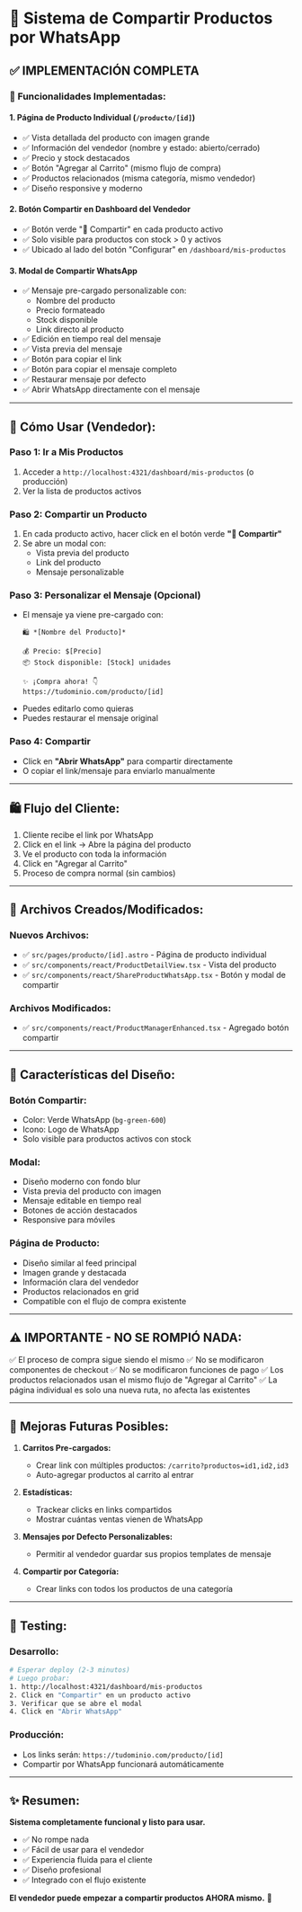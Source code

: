 # 📱 Sistema de Compartir Productos por WhatsApp

## ✅ IMPLEMENTACIÓN COMPLETA

### 🎯 Funcionalidades Implementadas:

#### 1. **Página de Producto Individual** (`/producto/[id]`)
- ✅ Vista detallada del producto con imagen grande
- ✅ Información del vendedor (nombre y estado: abierto/cerrado)
- ✅ Precio y stock destacados
- ✅ Botón "Agregar al Carrito" (mismo flujo de compra)
- ✅ Productos relacionados (misma categoría, mismo vendedor)
- ✅ Diseño responsive y moderno

#### 2. **Botón Compartir en Dashboard del Vendedor**
- ✅ Botón verde "📱 Compartir" en cada producto activo
- ✅ Solo visible para productos con stock > 0 y activos
- ✅ Ubicado al lado del botón "Configurar" en `/dashboard/mis-productos`

#### 3. **Modal de Compartir WhatsApp**
- ✅ Mensaje pre-cargado personalizable con:
  - Nombre del producto
  - Precio formateado
  - Stock disponible
  - Link directo al producto
- ✅ Edición en tiempo real del mensaje
- ✅ Vista previa del mensaje
- ✅ Botón para copiar el link
- ✅ Botón para copiar el mensaje completo
- ✅ Restaurar mensaje por defecto
- ✅ Abrir WhatsApp directamente con el mensaje

---

## 🚀 Cómo Usar (Vendedor):

### Paso 1: Ir a Mis Productos
1. Acceder a `http://localhost:4321/dashboard/mis-productos` (o producción)
2. Ver la lista de productos activos

### Paso 2: Compartir un Producto
1. En cada producto activo, hacer click en el botón verde **"📱 Compartir"**
2. Se abre un modal con:
   - Vista previa del producto
   - Link del producto
   - Mensaje personalizable

### Paso 3: Personalizar el Mensaje (Opcional)
- El mensaje ya viene pre-cargado con:
  ```
  🛍️ *[Nombre del Producto]*

  💰 Precio: $[Precio]
  📦 Stock disponible: [Stock] unidades

  ✨ ¡Compra ahora! 👇
  https://tudominio.com/producto/[id]
  ```
- Puedes editarlo como quieras
- Puedes restaurar el mensaje original

### Paso 4: Compartir
- Click en **"Abrir WhatsApp"** para compartir directamente
- O copiar el link/mensaje para enviarlo manualmente

---

## 🛍️ Flujo del Cliente:

1. Cliente recibe el link por WhatsApp
2. Click en el link → Abre la página del producto
3. Ve el producto con toda la información
4. Click en "Agregar al Carrito"
5. Proceso de compra normal (sin cambios)

---

## 📂 Archivos Creados/Modificados:

### Nuevos Archivos:
- ✅ `src/pages/producto/[id].astro` - Página de producto individual
- ✅ `src/components/react/ProductDetailView.tsx` - Vista del producto
- ✅ `src/components/react/ShareProductWhatsApp.tsx` - Botón y modal de compartir

### Archivos Modificados:
- ✅ `src/components/react/ProductManagerEnhanced.tsx` - Agregado botón compartir

---

## 🎨 Características del Diseño:

### Botón Compartir:
- Color: Verde WhatsApp (`bg-green-600`)
- Icono: Logo de WhatsApp
- Solo visible para productos activos con stock

### Modal:
- Diseño moderno con fondo blur
- Vista previa del producto con imagen
- Mensaje editable en tiempo real
- Botones de acción destacados
- Responsive para móviles

### Página de Producto:
- Diseño similar al feed principal
- Imagen grande y destacada
- Información clara del vendedor
- Productos relacionados en grid
- Compatible con el flujo de compra existente

---

## ⚠️ IMPORTANTE - NO SE ROMPIÓ NADA:

✅ El proceso de compra sigue siendo el mismo
✅ No se modificaron componentes de checkout
✅ No se modificaron funciones de pago
✅ Los productos relacionados usan el mismo flujo de "Agregar al Carrito"
✅ La página individual es solo una nueva ruta, no afecta las existentes

---

## 🔮 Mejoras Futuras Posibles:

1. **Carritos Pre-cargados:**
   - Crear link con múltiples productos: `/carrito?productos=id1,id2,id3`
   - Auto-agregar productos al carrito al entrar

2. **Estadísticas:**
   - Trackear clicks en links compartidos
   - Mostrar cuántas ventas vienen de WhatsApp

3. **Mensajes por Defecto Personalizables:**
   - Permitir al vendedor guardar sus propios templates de mensaje

4. **Compartir por Categoría:**
   - Crear links con todos los productos de una categoría

---

## 📱 Testing:

### Desarrollo:
```bash
# Esperar deploy (2-3 minutos)
# Luego probar:
1. http://localhost:4321/dashboard/mis-productos
2. Click en "Compartir" en un producto activo
3. Verificar que se abre el modal
4. Click en "Abrir WhatsApp"
```

### Producción:
- Los links serán: `https://tudominio.com/producto/[id]`
- Compartir por WhatsApp funcionará automáticamente

---

## ✨ Resumen:

**Sistema completamente funcional y listo para usar.**
- ✅ No rompe nada
- ✅ Fácil de usar para el vendedor
- ✅ Experiencia fluida para el cliente
- ✅ Diseño profesional
- ✅ Integrado con el flujo existente

**El vendedor puede empezar a compartir productos AHORA mismo.** 🚀


